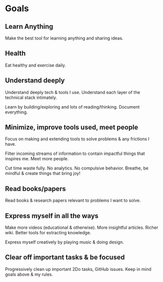 # Goals

## Learn Anything

Make the best tool for learning anything and sharing ideas.

## Health

Eat healthy and exercise daily.

## Understand deeply

Understand deeply tech & tools I use. Understand each layer of the technical stack intimately.

Learn by building/exploring and lots of reading/thinking. Document everything.

## Minimize, improve tools used, meet people

Focus on making and extending tools to solve problems & any frictions I have.

Filter incoming streams of information to contain impactful things that inspires me. Meet more people.

Cut time waste fully. No analytics. No compulsive behavior. Breathe, be mindful & create things that bring joy!

## Read books/papers

Read books & research papers relevant to problems I want to solve.

## Express myself in all the ways

Make more videos (educational & otherwise). More insightful articles. Richer wiki. Better tools for extracting knowledge.

Express myself creatively by playing music & doing design.

## Clear off important tasks & be focused

Progressively clean up important 2Do tasks, GitHub issues. Keep in mind goals above & my rules.

